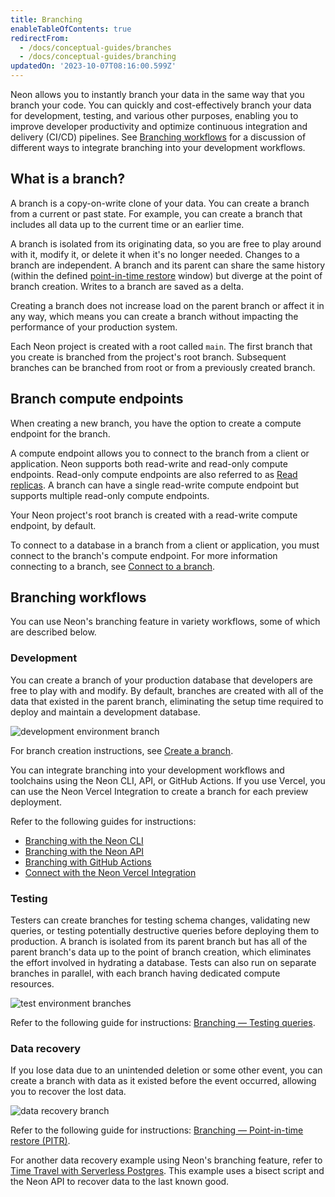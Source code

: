 ```yaml
---
title: Branching
enableTableOfContents: true
redirectFrom:
  - /docs/conceptual-guides/branches
  - /docs/conceptual-guides/branching
updatedOn: '2023-10-07T08:16:00.599Z'
---
```


<a id="branches-coming-soon/"></a>

Neon allows you to instantly branch your data in the same way that you branch your code. You can quickly and cost-effectively branch your data for development, testing, and various other purposes, enabling you to improve developer productivity and optimize continuous integration and delivery (CI/CD) pipelines. See [Branching workflows](#branching-workflows) for a discussion of different ways to integrate branching into your development workflows.

## What is a branch?

A branch is a copy-on-write clone of your data. You can create a branch from a current or past state. For example, you can create a branch that includes all data up to the current time or an earlier time.

A branch is isolated from its originating data, so you are free to play around with it, modify it, or delete it when it's no longer needed. Changes to a branch are independent. A branch and its parent can share the same history (within the defined [point-in-time restore](/docs/reference/glossary#point-in-time-restore) window) but diverge at the point of branch creation. Writes to a branch are saved as a delta.

Creating a branch does not increase load on the parent branch or affect it in any way, which means you can create a branch without impacting the performance of your production system.

Each Neon project is created with a root called `main`. The first branch that you create is branched from the project's root branch. Subsequent branches can be branched from root or from a previously created branch.

## Branch compute endpoints

When creating a new branch, you have the option to create a compute endpoint for the branch.

A compute endpoint allows you to connect to the branch from a client or application. Neon supports both read-write and read-only compute endpoints. Read-only compute endpoints are also referred to as [Read replicas](/docs/introduction/read-replicas). A branch can have a single read-write compute endpoint but supports multiple read-only compute endpoints.

Your Neon project's root branch is created with a read-write compute endpoint, by default.

To connect to a database in a branch from a client or application, you must connect to the branch's compute endpoint. For more information connecting to a branch, see [Connect to a branch](/docs/manage/branches#connect-to-a-branch).

## Branching workflows

You can use Neon's branching feature in variety workflows, some of which are described below.

### Development

You can create a branch of your production database that developers are free to play with and modify. By default, branches are created with all of the data that existed in the parent branch, eliminating the setup time required to deploy and maintain a development database.

![development environment branch](/docs/introduction/branching_dev_env.png)

For branch creation instructions, see [Create a branch](/docs/manage/branches#create-a-branch).

You can integrate branching into your development workflows and toolchains using the Neon CLI, API, or GitHub Actions. If you use Vercel, you can use the Neon Vercel Integration to create a branch for each preview deployment.

Refer to the following guides for instructions:

- [Branching with the Neon CLI](/docs/guides/branching-neon-cli)
- [Branching with the Neon API](/docs/guides/branching-neon-api)
- [Branching with GitHub Actions](/docs/guides/branching-github-actions)
- [Connect with the Neon Vercel Integration](/docs/guides/vercel)

### Testing

Testers can create branches for testing schema changes, validating new queries, or testing potentially destructive queries before deploying them to production. A branch is isolated from its parent branch but has all of the parent branch's data up to the point of branch creation, which eliminates the effort involved in hydrating a database. Tests can also run on separate branches in parallel, with each branch having dedicated compute resources.

![test environment branches](/docs/introduction/branching_test.png)

Refer to the following guide for instructions: [Branching — Testing queries](/docs/guides/branching-test-queries).

### Data recovery

If you lose data due to an unintended deletion or some other event, you can create a branch with data as it existed before the event occurred, allowing you to recover the lost data.

![data recovery branch](/docs/introduction/branching_data_loss.png)

Refer to the following guide for instructions: [Branching — Point-in-time restore (PITR)](/docs/guides/branching-pitr).

For another data recovery example using Neon's branching feature, refer to [Time Travel with Serverless Postgres](https://neon.tech/blog/time-travel-with-postgres). This example uses a bisect script and the Neon API to recover data to the last known good.
